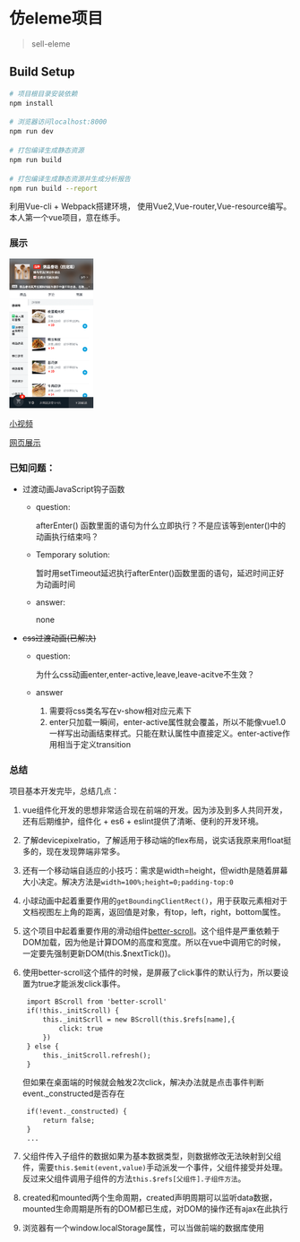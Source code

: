 # 仿eleme项目

> sell-eleme

## Build Setup

``` bash
# 项目根目录安装依赖
npm install

# 浏览器访问localhost:8000
npm run dev

# 打包编译生成静态资源
npm run build

# 打包编译生成静态资源并生成分析报告
npm run build --report
```

利用Vue-cli + Webpack搭建环境， 使用Vue2,Vue-router,Vue-resource编写。本人第一个vue项目，意在练手。

### 展示
<img src='./show.png' width=150>

[小视频](http://119.29.113.45:9000/show)

[网页展示](http://119.29.113.45:9000/?id=trq#/)

### 已知问题：
- 过渡动画JavaScript钩子函数
   
   + question:
   
   		afterEnter() 函数里面的语句为什么立即执行？不是应该等到enter()中的动画执行结束吗？
      
   + Temporary solution:
   	
  		暂时用setTimeout延迟执行afterEnter()函数里面的语句，延迟时间正好为动画时间
  		
  	+ answer:

  		none	

- <span style="text-decoration:line-through">css过渡动画(已解决)

	+ question:

		为什么css动画enter,enter-active,leave,leave-acitve不生效？
		
	+ answer
		
		1. 需要将css类名写在v-show相对应元素下
		2. enter只加载一瞬间，enter-active属性就会覆盖，所以不能像vue1.0一样写出动画结束样式。只能在默认属性中直接定义。enter-active作用相当于定义transition
			 
### 总结

项目基本开发完毕，总结几点：

1. vue组件化开发的思想非常适合现在前端的开发。因为涉及到多人共同开发，还有后期维护，组件化 + es6 + eslint提供了清晰、便利的开发环境。

2. 了解devicepixelratio，了解适用于移动端的flex布局，说实话我原来用float挺多的，现在发现弊端非常多。

3. 还有一个移动端自适应的小技巧：需求是width=height，但width是随着屏幕大小决定。解决方法是`width=100%;height=0;padding-top:0`

4. 小球动画中起着重要作用的`getBoundingClientRect()`，用于获取元素相对于文档视图左上角的距离，返回值是对象，有top，left，right，bottom属性。

5. 	这个项目中起着重要作用的滑动组件[better-scroll](https://github.com/ustbhuangyi/better-scroll)。这个组件是严重依赖于DOM加载，因为他是计算DOM的高度和宽度。所以在vue中调用它的时候，一定要先强制更新DOM(this.$nextTick())。

6. 使用better-scroll这个插件的时候，是屏蔽了click事件的默认行为，所以要设置为true才能派发click事件。
		
		import BScroll from 'better-scroll'
		if(!this._initScroll) {
			this._initScrll = new BScroll(this.$refs[name],{
				click: true
			})
		} else {
			this._initScroll.refresh();
		}

	但如果在桌面端的时候就会触发2次click，解决办法就是点击事件判断event._constructed是否存在
		
		if(!event._constructed) {
			return false;
		}
		...
		
		
7. 父组件传入子组件的数据如果为基本数据类型，则数据修改无法映射到父组件，需要`this.$emit(event,value)`手动派发一个事件，父组件接受并处理。反过来父组件调用子组件的方法`this.$refs[父组件].子组件方法`。

8. created和mounted两个生命周期，created声明周期可以监听data数据，mounted生命周期是所有的DOM都已生成，对DOM的操作还有ajax在此执行

9. 浏览器有一个window.localStorage属性，可以当做前端的数据库使用